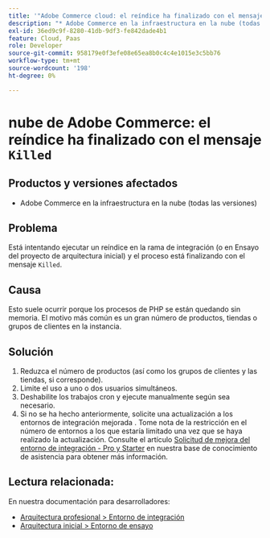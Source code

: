```yaml
---
title: '"Adobe Commerce cloud: el reíndice ha finalizado con el mensaje "Eliminado""'
description: "* Adobe Commerce en la infraestructura en la nube (todas las versiones)"
exl-id: 36ed9c9f-8280-41db-9df3-fe842dade4b1
feature: Cloud, Paas
role: Developer
source-git-commit: 958179e0f3efe08e65ea8b0c4c4e1015e3c5bb76
workflow-type: tm+mt
source-wordcount: '198'
ht-degree: 0%

---
```


# nube de Adobe Commerce: el reíndice ha finalizado con el mensaje `Killed`

## Productos y versiones afectados

* Adobe Commerce en la infraestructura en la nube (todas las versiones)

## Problema

Está intentando ejecutar un reíndice en la rama de integración (o en Ensayo del proyecto de arquitectura inicial) y el proceso está finalizando con el mensaje `Killed`.

## Causa

Esto suele ocurrir porque los procesos de PHP se están quedando sin memoria.
El motivo más común es un gran número de productos, tiendas o grupos de clientes en la instancia.

## Solución

1. Reduzca el número de productos (así como los grupos de clientes y las tiendas, si corresponde).
1. Limite el uso a uno o dos usuarios simultáneos.
1. Deshabilite los trabajos cron y ejecute manualmente según sea necesario.
1. Si no se ha hecho anteriormente, solicite una actualización a los entornos de integración mejorada . Tome nota de la restricción en el número de entornos a los que estaría limitado una vez que se haya realizado la actualización. Consulte el artículo [Solicitud de mejora del entorno de integración - Pro y Starter](/help/announcements/adobe-commerce-announcements/integration-environment-enhancement-request-pro-and-starter.md) en nuestra base de conocimiento de asistencia para obtener más información.

## Lectura relacionada:

En nuestra documentación para desarrolladores:

* [Arquitectura profesional > Entorno de integración](https://devdocs.magento.com/cloud/architecture/pro-architecture.html#cloud-arch-int)
* [Arquitectura inicial > Entorno de ensayo](https://devdocs.magento.com/cloud/architecture/starter-architecture.html#cloud-arch-stage)
